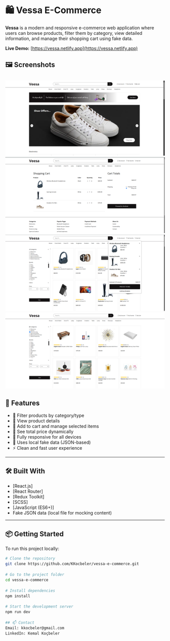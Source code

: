 # 🛍️ Vessa E-Commerce

**Vessa** is a modern and responsive e-commerce web application where users can browse products, filter them by category, view detailed information, and manage their shopping cart using fake data.

 **Live Demo:** [https://vessa.netlify.app](https://vessa.netlify.app)

## 🖼️ Screenshots

![Home Page](public/img/github-img/vessa-home-page.png)
![Cart](public/img/github-img/vessa-cart.png)
![Mini Cart](public/img/github-img/vessa-mini-cart.png)
![Search](public/img/github-img/vessa-search.png)
---

## 🚀 Features

- 🔎 Filter products by category/type
- 📄 View product details
- 🛒 Add to cart and manage selected items
- 🧮 See total price dynamically
- 📱 Fully responsive for all devices
- 📂 Uses local fake data (JSON-based)
- ⚡ Clean and fast user experience

---

## 🛠️ Built With

- [React.js]
- [React Router]
- [Redux Toolkit]
- [SCSS]
- [JavaScript (ES6+)]
- Fake JSON data (local file for mocking content)

---

## 📦 Getting Started

To run this project locally:

```bash
# Clone the repository
git clone https://github.com/KKocbeler/vessa-e-commerce.git

# Go to the project folder
cd vessa-e-commerce

# Install dependencies
npm install

# Start the development server
npm run dev

## 📫 Contact
Email: kkocbeler@gmail.com
LinkedIn: Kemal Koçbeler
